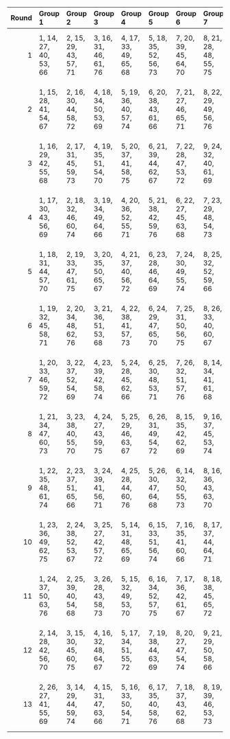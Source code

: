|   Round | Group 1               | Group 2               | Group 3               | Group 4               | Group 5               | Group 6               | Group 7               | Group 8                | Group 9                | Group 10               | Group 11               | Group 12          | Group 13           |
|--------:|:----------------------|:----------------------|:----------------------|:----------------------|:----------------------|:----------------------|:----------------------|:-----------------------|:-----------------------|:-----------------------|:-----------------------|:------------------|:-------------------|
|       1 | 1, 14, 27, 40, 53, 66 | 2, 15, 29, 43, 57, 71 | 3, 16, 31, 46, 61, 76 | 4, 17, 33, 49, 65, 68 | 5, 18, 35, 52, 56, 73 | 7, 20, 39, 45, 64, 70 | 8, 21, 28, 48, 55, 75 | 9, 22, 30, 51, 59, 67  | 10, 23, 32, 41, 63, 72 | 12, 25, 36, 47, 58, 69 | 13, 26, 38, 50, 62, 74 | 6, 19, 37, 42, 60 | 11, 24, 34, 44, 54 |
|       2 | 1, 15, 28, 41, 54, 67 | 2, 16, 30, 44, 58, 72 | 4, 18, 34, 50, 53, 69 | 5, 19, 36, 40, 57, 74 | 6, 20, 38, 43, 61, 66 | 7, 21, 27, 46, 65, 71 | 8, 22, 29, 49, 56, 76 | 9, 23, 31, 52, 60, 68  | 10, 24, 33, 42, 64, 73 | 12, 26, 37, 48, 59, 70 | 13, 14, 39, 51, 63, 75 | 3, 17, 32, 47, 62 | 11, 25, 35, 45, 55 |
|       3 | 1, 16, 29, 42, 55, 68 | 2, 17, 31, 45, 59, 73 | 4, 19, 35, 51, 54, 70 | 5, 20, 37, 41, 58, 75 | 6, 21, 39, 44, 62, 67 | 7, 22, 28, 47, 53, 72 | 9, 24, 32, 40, 61, 69 | 10, 25, 34, 43, 65, 74 | 11, 26, 36, 46, 56, 66 | 12, 14, 38, 49, 60, 71 | 13, 15, 27, 52, 64, 76 | 3, 18, 33, 48, 63 | 8, 23, 30, 50, 57  |
|       4 | 1, 17, 30, 43, 56, 69 | 2, 18, 32, 46, 60, 74 | 3, 19, 34, 49, 64, 66 | 4, 20, 36, 52, 55, 71 | 5, 21, 38, 42, 59, 76 | 6, 22, 27, 45, 63, 68 | 7, 23, 29, 48, 54, 73 | 9, 25, 33, 41, 62, 70  | 10, 26, 35, 44, 53, 75 | 11, 14, 37, 47, 57, 67 | 12, 15, 39, 50, 61, 72 | 8, 24, 31, 51, 58 | 13, 16, 28, 40, 65 |
|       5 | 1, 18, 31, 44, 57, 70 | 2, 19, 33, 47, 61, 75 | 3, 20, 35, 50, 65, 67 | 4, 21, 37, 40, 56, 72 | 6, 23, 28, 46, 64, 69 | 7, 24, 30, 49, 55, 74 | 8, 25, 32, 52, 59, 66 | 9, 26, 34, 42, 63, 71  | 10, 14, 36, 45, 54, 76 | 11, 15, 38, 48, 58, 68 | 12, 16, 27, 51, 62, 73 | 5, 22, 39, 43, 60 | 13, 17, 29, 41, 53 |
|       6 | 1, 19, 32, 45, 58, 71 | 2, 20, 34, 48, 62, 76 | 3, 21, 36, 51, 53, 68 | 4, 22, 38, 41, 57, 73 | 6, 24, 29, 47, 65, 70 | 7, 25, 31, 50, 56, 75 | 8, 26, 33, 40, 60, 67 | 9, 14, 35, 43, 64, 72  | 11, 16, 39, 49, 59, 69 | 12, 17, 28, 52, 63, 74 | 13, 18, 30, 42, 54, 66 | 5, 23, 27, 44, 61 | 10, 15, 37, 46, 55 |
|       7 | 1, 20, 33, 46, 59, 72 | 3, 22, 37, 52, 54, 69 | 4, 23, 39, 42, 58, 74 | 5, 24, 28, 45, 62, 66 | 6, 25, 30, 48, 53, 71 | 7, 26, 32, 51, 57, 76 | 8, 14, 34, 41, 61, 68 | 9, 15, 36, 44, 65, 73  | 11, 17, 27, 50, 60, 70 | 12, 18, 29, 40, 64, 75 | 13, 19, 31, 43, 55, 67 | 2, 21, 35, 49, 63 | 10, 16, 38, 47, 56 |
|       8 | 1, 21, 34, 47, 60, 73 | 3, 23, 38, 40, 55, 70 | 4, 24, 27, 43, 59, 75 | 5, 25, 29, 46, 63, 67 | 6, 26, 31, 49, 54, 72 | 8, 15, 35, 42, 62, 69 | 9, 16, 37, 45, 53, 74 | 10, 17, 39, 48, 57, 66 | 11, 18, 28, 51, 61, 71 | 12, 19, 30, 41, 65, 76 | 13, 20, 32, 44, 56, 68 | 2, 22, 36, 50, 64 | 7, 14, 33, 52, 58  |
|       9 | 1, 22, 35, 48, 61, 74 | 2, 23, 37, 51, 65, 66 | 3, 24, 39, 41, 56, 71 | 4, 25, 28, 44, 60, 76 | 5, 26, 30, 47, 64, 68 | 6, 14, 32, 50, 55, 73 | 8, 16, 36, 43, 63, 70 | 9, 17, 38, 46, 54, 75  | 10, 18, 27, 49, 58, 67 | 11, 19, 29, 52, 62, 72 | 13, 21, 33, 45, 57, 69 | 7, 15, 34, 40, 59 | 12, 20, 31, 42, 53 |
|      10 | 1, 23, 36, 49, 62, 75 | 2, 24, 38, 52, 53, 67 | 3, 25, 27, 42, 57, 72 | 5, 14, 31, 48, 65, 69 | 6, 15, 33, 51, 56, 74 | 7, 16, 35, 41, 60, 66 | 8, 17, 37, 44, 64, 71 | 9, 18, 39, 47, 55, 76  | 10, 19, 28, 50, 59, 68 | 11, 20, 30, 40, 63, 73 | 13, 22, 34, 46, 58, 70 | 4, 26, 29, 45, 61 | 12, 21, 32, 43, 54 |
|      11 | 1, 24, 37, 50, 63, 76 | 2, 25, 39, 40, 54, 68 | 3, 26, 28, 43, 58, 73 | 5, 15, 32, 49, 53, 70 | 6, 16, 34, 52, 57, 75 | 7, 17, 36, 42, 61, 67 | 8, 18, 38, 45, 65, 72 | 10, 20, 29, 51, 60, 69 | 11, 21, 31, 41, 64, 74 | 12, 22, 33, 44, 55, 66 | 13, 23, 35, 47, 59, 71 | 4, 14, 30, 46, 62 | 9, 19, 27, 48, 56  |
|      12 | 2, 14, 28, 42, 56, 70 | 3, 15, 30, 45, 60, 75 | 4, 16, 32, 48, 64, 67 | 5, 17, 34, 51, 55, 72 | 7, 19, 38, 44, 63, 69 | 8, 20, 27, 47, 54, 74 | 9, 21, 29, 50, 58, 66 | 10, 22, 31, 40, 62, 71 | 11, 23, 33, 43, 53, 76 | 12, 24, 35, 46, 57, 68 | 13, 25, 37, 49, 61, 73 | 1, 26, 39, 52, 65 | 6, 18, 36, 41, 59  |
|      13 | 2, 26, 27, 41, 55, 69 | 3, 14, 29, 44, 59, 74 | 4, 15, 31, 47, 63, 66 | 5, 16, 33, 50, 54, 71 | 6, 17, 35, 40, 58, 76 | 7, 18, 37, 43, 62, 68 | 8, 19, 39, 46, 53, 73 | 10, 21, 30, 52, 61, 70 | 11, 22, 32, 42, 65, 75 | 12, 23, 34, 45, 56, 67 | 13, 24, 36, 48, 60, 72 | 1, 25, 38, 51, 64 | 9, 20, 28, 49, 57  |